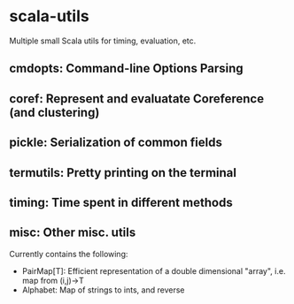 scala-utils
===========

Multiple small Scala utils for timing, evaluation, etc.

cmdopts: Command-line Options Parsing
------------------------------------

coref: Represent and evaluatate Coreference (and clustering)
------------------------------------------------------------

pickle: Serialization of common fields
--------------------------------------

termutils: Pretty printing on the terminal
------------------------------------------

timing: Time spent in different methods
---------------------------------------

misc: Other misc. utils
-----------------------

Currently contains the following:
* PairMap[T]: Efficient representation of a double dimensional "array", i.e. map from (i,j)->T
* Alphabet: Map of strings to ints, and reverse